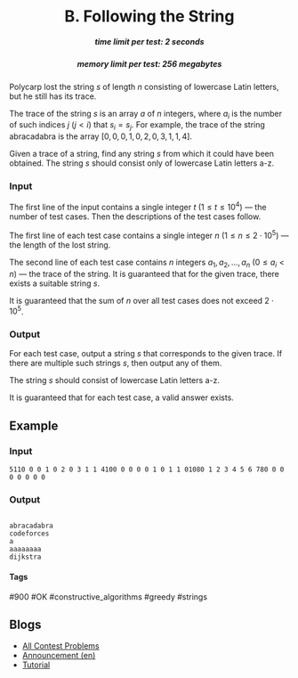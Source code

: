 <h1 style='text-align: center;'> B. Following the String</h1>

<h5 style='text-align: center;'>time limit per test: 2 seconds</h5>
<h5 style='text-align: center;'>memory limit per test: 256 megabytes</h5>

Polycarp lost the string $s$ of length $n$ consisting of lowercase Latin letters, but he still has its trace.

The trace of the string $s$ is an array $a$ of $n$ integers, where $a_i$ is the number of such indices $j$ ($j < i$) that $s_i=s_j$. For example, the trace of the string abracadabra is the array [$0, 0, 0, 1, 0, 2, 0, 3, 1, 1, 4$].

Given a trace of a string, find any string $s$ from which it could have been obtained. The string $s$ should consist only of lowercase Latin letters a-z.

### Input

The first line of the input contains a single integer $t$ ($1 \le t \le 10^4$) — the number of test cases. Then the descriptions of the test cases follow.

The first line of each test case contains a single integer $n$ ($1 \le n \le 2 \cdot 10^5$) — the length of the lost string.

The second line of each test case contains $n$ integers $a_1, a_2, \dots, a_n$ ($0 \le a_i < n$) — the trace of the string. It is guaranteed that for the given trace, there exists a suitable string $s$.

It is guaranteed that the sum of $n$ over all test cases does not exceed $2 \cdot 10^5$.

### Output

For each test case, output a string $s$ that corresponds to the given trace. If there are multiple such strings $s$, then output any of them.

The string $s$ should consist of lowercase Latin letters a-z.

It is guaranteed that for each test case, a valid answer exists.

## Example

### Input


```text
5110 0 0 1 0 2 0 3 1 1 4100 0 0 0 0 1 0 1 1 01080 1 2 3 4 5 6 780 0 0 0 0 0 0 0
```
### Output

```text

abracadabra
codeforces
a
aaaaaaaa
dijkstra

```


#### Tags 

#900 #OK #constructive_algorithms #greedy #strings 

## Blogs
- [All Contest Problems](../Codeforces_Round_923_(Div._3).md)
- [Announcement (en)](../blogs/Announcement_(en).md)
- [Tutorial](../blogs/Tutorial.md)
